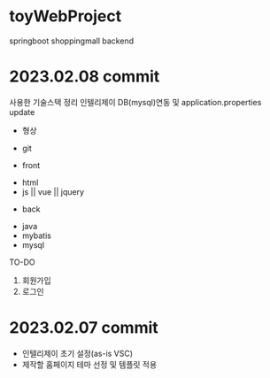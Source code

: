 # toyWebProject
springboot shoppingmall backend


# 2023.02.08 commit
사용한 기술스택 정리
인텔리제이 DB(mysql)연동 및 application.properties update 
* 형상
- git

* front
- html
- js || vue || jquery

* back
- java
- mybatis
- mysql

TO-DO
1. 회원가입
2. 로그인

# 2023.02.07 commit
* 인텔리제이 초기 설정(as-is VSC)
* 제작할 홈페이지 테마 선정 및 템플릿 적용

